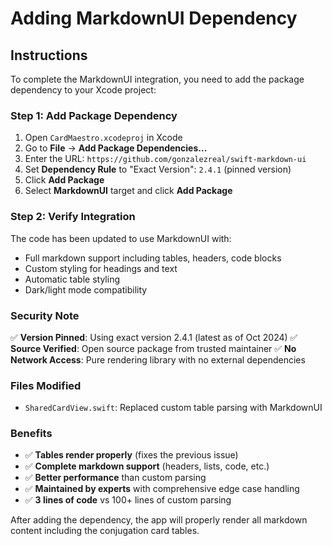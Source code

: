 # Adding MarkdownUI Dependency

## Instructions

To complete the MarkdownUI integration, you need to add the package dependency to your Xcode project:

### Step 1: Add Package Dependency
1. Open `CardMaestro.xcodeproj` in Xcode
2. Go to **File** → **Add Package Dependencies...**
3. Enter the URL: `https://github.com/gonzalezreal/swift-markdown-ui`
4. Set **Dependency Rule** to "Exact Version": `2.4.1` (pinned version)
5. Click **Add Package**
6. Select **MarkdownUI** target and click **Add Package**

### Step 2: Verify Integration
The code has been updated to use MarkdownUI with:
- Full markdown support including tables, headers, code blocks
- Custom styling for headings and text
- Automatic table styling
- Dark/light mode compatibility

### Security Note
✅ **Version Pinned**: Using exact version 2.4.1 (latest as of Oct 2024)
✅ **Source Verified**: Open source package from trusted maintainer
✅ **No Network Access**: Pure rendering library with no external dependencies

### Files Modified
- `SharedCardView.swift`: Replaced custom table parsing with MarkdownUI

### Benefits
- ✅ **Tables render properly** (fixes the previous issue)
- ✅ **Complete markdown support** (headers, lists, code, etc.)
- ✅ **Better performance** than custom parsing
- ✅ **Maintained by experts** with comprehensive edge case handling
- ✅ **3 lines of code** vs 100+ lines of custom parsing

After adding the dependency, the app will properly render all markdown content including the conjugation card tables.